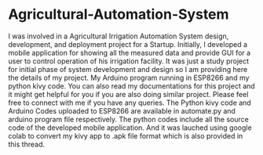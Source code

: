 # Agricultural-Automation-System
I was involved in a Agricultural Irrigation Automation System design, development, and deployment project for a Startup. Initially, I developed a mobile application for showing all the measured data and provide GUI for a user to  control operation of his irrigation facility. It was just a study project for initial  phase  of system  development and design so I am providing here the details of my project. My Arduino program running in ESP8266 and my python kivy code. You can also read my documentations for this project and it might get helpful for you if you are also doing similar project.  Please  feel free to connect with me if you have any queries. 
The Python kivy code and Arduino Codes uploaded to ESP8266 are available in automate.py and arduino program file respectively.
The python codes include all the source code of the developed mobile application. And it was lauched using google colab to convert my kivy app to .apk file format which is also provided in this thread. 
